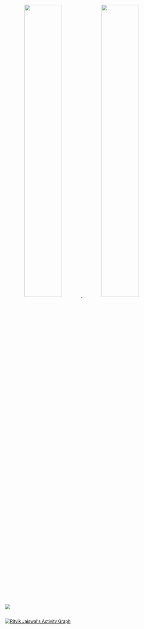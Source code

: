 <p align="center">
  <a href="https://github.com/the-hack-god">
  <img width="49.5%" src="https://github-readme-stats.vercel.app/api?username=the-hack-god&show_icons=true&theme=dark&hide_border=true&icon_color=f28a00" />
    <img width="49.5%" src="https://github-readme-streak-stats.herokuapp.com/?user=the-hack-god&theme=dark&hide_border=true" />
  </a>
</p>

<br/>

<div>
<a href="https://github-readme-stats.vercel.app/api/top-langs/?username=the-hack-god&layout=compact&hide=php&theme=dark&hide_border=true">
  <img align="center" src="https://github-readme-stats.vercel.app/api/top-langs/?username=the-hack-god&theme=dark&hide=php&hide_border=true" />
</a>
</div>

<br/>

[![Ritvik Jaiswal's Activity Graph](https://activity-graph.herokuapp.com/graph?username=the-hack-god&hide_border=true&bg_color=151515&color=fff&line=f28a00&point=f28a00)](https://github.com/the-hack-god)

